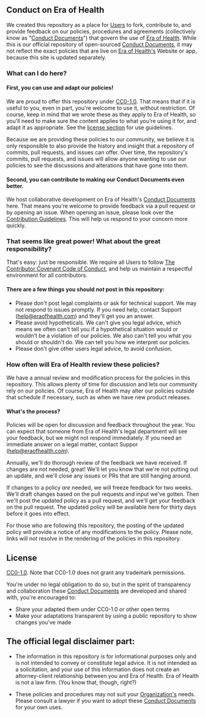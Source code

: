 ## Conduct on Era of Health
We created this repository as a place for [Users](terminology.md#users) to fork, contribute to, and provide feedback on our policies, procedures and agreements (collectively know as "[Conduct Documents](terminology.md#conduct-documents)") that govern the use of [Era of Health](terminology.md#era-of-health). While this is our official repository of open-sourced [Conduct Documents](terminology.md#conduct-documents), it may not reflect the exact policies that are live on [Era of Health's](terminology.md#era-of-health) Website or app, because this site is updated separately.

### What can I do here?

#### First, you can use and adapt our policies! 

We are proud to offer this repository under [CC0-1.0](#license). That means that if it is useful to you, even in part, you're welcome to use it, without restriction. Of course, keep in mind that we wrote these as they apply to Era of Health, so you'll need to make sure the content applies to what you're using it for, and adapt it as appropriate. See the [license section](#license) for use guidelines.

Because we are providing these policies to our community, we believe it is only responsible to also provide the history and insight that a repository of commits, pull requests, and issues can offer. Over time, the repository's commits, pull requests, and issues will allow anyone wanting to use our policies to see the discussions and alterations that have gone into them.

#### Second, you can contribute to making our Conduct Documents even better.

We host collaborative development on Era of Health's [Conduct Documents](terminology.md#conduct-documents) here. That means you’re welcome to provide feedback via a pull request or by opening an issue. When opening an issue, please look over the [Contribution Guidelines](CONTRIBUTING.md). This will help us respond to your concern more quickly.

### That seems like great power! What about the great responsibility?

That's easy: just be responsible. We require all Users to follow [The Contributor Covenant Code of Conduct](https://www.contributor-covenant.org/version/1/4/code-of-conduct), and help us maintain a respectful environment for all contributors.

#### There are a few things you should _not_ post in this repository:

- Please don't post legal complaints or ask for technical support. We may not respond to issues promptly. If you need help, contact Support (help@eraofhealth.com) and they'll get you an answer.
-	Please avoid hypotheticals. We can't give you legal advice, which means we often can't tell you if a hypothetical situation would or wouldn't be a violation of our policies. We also can't tell you what you should or shouldn't do. We can tell you how we interpret our policies.
- Please don't give other users legal advice, to avoid confusion.

### How often will Era of Health review these policies?

We have a annual review and modification process for the policies in this repository. This allows plenty of time for discussion and lets our community rely on our policies. Of course, Era of Health may alter our policies outside that schedule if necessary, such as when we have new product releases.

#### What's the process? 

Policies will be open for discussion and feedback throughout the year. You can expect that someone from Era of Health's legal department will see your feedback, but we might not respond immediately. If you need an immediate answer on a legal matter, contact Suppor (help@eraofhealth.com).

Annually, we'll do thorough review of the feedback we have received. If changes are not needed, great! We'll let you know that we're not putting out an update, and we'll close any issues or PRs that are still hanging around. 

If changes to a policy _are_ needed, we will freeze feedback for two weeks. We'll draft changes based on the pull requests and input we've gotten. Then we'll post the updated policy as a pull request, and we'll get your feedback on the pull request. The updated policy will be available here for thirty days before it goes into effect.

For those who are following this repository, the posting of the updated policy will provide a notice of any modifications to the policy. Please note, links will not resolve in the rendering of the policies in this repository.
 
## License
 
[CC0-1.0](LICENSE.md). Note that CC0-1.0 does not grant any trademark permissions.

You're under no legal obligation to do so, but in the spirit of transparency and collaboration these [Conduct Documents](terminology.md#conduct-documents) are developed and shared with, you're encouraged to:

- Share your adapted them under CC0-1.0 or other open terms
- Make your adaptations transparent by using a public repository to show changes you've made

## The official legal disclaimer part:

- The information in this repository is for informational purposes only and is not intended to convey or constitute legal advice. It is not intended as a solicitation, and your use of this information does not create an attorney-client relationship between you and Era of Health. Era of Health is not a law firm. (You know that, though, right?)

- These policies and procedures may not suit your [Organization's](terminology.md#organization) needs. Please consult a lawyer if you want to adopt these [Conduct Documents](terminology.md#conduct-documents) for your own uses.
